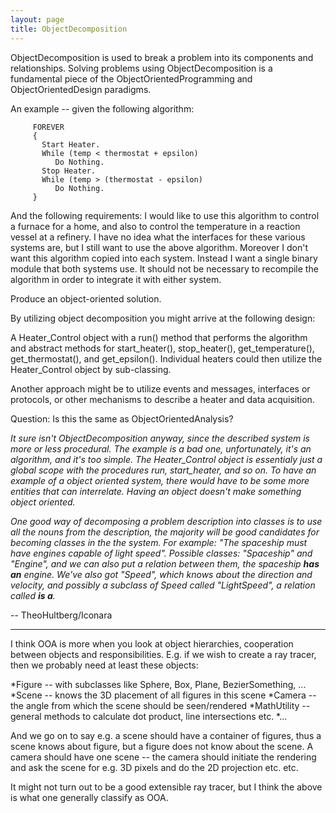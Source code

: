 ```yaml
---
layout: page
title: ObjectDecomposition
---
```


ObjectDecomposition is used to break a problem into its components and relationships. Solving problems using ObjectDecomposition is a fundamental piece of the ObjectOrientedProgramming and ObjectOrientedDesign paradigms.

An example -- given the following algorithm:
    
         FOREVER
         { 
           Start Heater.
           While (temp < thermostat + epsilon)
              Do Nothing.
           Stop Heater.
           While (temp > (thermostat - epsilon)
              Do Nothing.
         }

And the following requirements:
I would like to use this algorithm to control a furnace for a home, and also to control the temperature in a reaction vessel at a refinery. I have no idea what the interfaces for these various systems are, but I still want to use the above algorithm. Moreover I don't want this algorithm copied into each system. Instead I want a single binary module that both systems use. It should not be necessary to recompile the algorithm in order to integrate it with either system.

Produce an object-oriented solution.

By utilizing object decomposition you might arrive at the following design:

A Heater_Control object with a run() method that performs the algorithm and abstract methods for start_heater(), stop_heater(), get_temperature(), get_thermostat(), and get_epsilon(). Individual heaters could then utilize the Heater_Control object by sub-classing.

Another approach might be to utilize events and messages, interfaces or protocols, or other mechanisms to describe a heater and data acquisition.

Question: Is this the same as ObjectOrientedAnalysis?

*It sure isn't ObjectDecomposition anyway, since the described system is more or less procedural. The example is a bad one, unfortunately, it's an algorithm, and it's too simple. The Heater_Control object is essentialy just a global scope with the procedures run, start_heater, and so on. To have an example of a object oriented system, there would have to be some more entities that can interrelate. Having an object doesn't make something object oriented.*

*One good way of decomposing a problem description into classes is to use all the nouns from the description, the majority will be good candidates for becoming classes in the the system. For example: "The spaceship must have engines capable of light speed". Possible classes: "Spaceship" and "Engine", and we can also put a relation between them, the spaceship **has an** engine. We've also got "Speed", which knows about the direction and velocity, and possibly a subclass of Speed called "Light<nowiki/>Speed", a relation called **is a**.*

-- TheoHultberg/Iconara

----

I think OOA is more when you look at object hierarchies, cooperation between objects and responsibilities. E.g. if we wish to create a ray tracer, then we probably need at least these objects:

*Figure -- with subclasses like Sphere, Box, Plane, BezierSomething, ...
*Scene -- knows the 3D placement of all figures in this scene
*Camera -- the angle from which the scene should be seen/rendered
*MathUtility -- general methods to calculate dot product, line intersections etc.
*...


And we go on to say e.g. a scene should have a container of figures, thus a scene knows about figure, but a figure does not know about the scene. A camera should have one scene -- the camera should initiate the rendering and ask the scene for e.g. 3D pixels and do the 2D projection etc. etc.

It might not turn out to be a good extensible ray tracer, but I think the above is what one generally classify as OOA.

